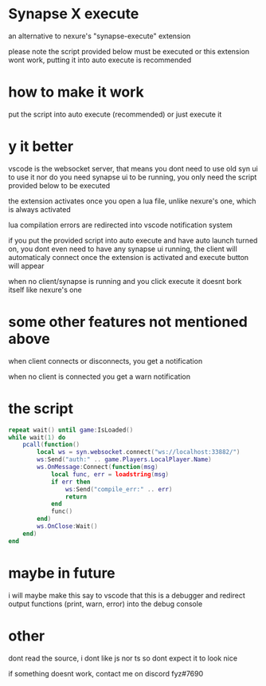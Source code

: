 # Synapse X execute

an alternative to nexure's "synapse-execute" extension

please note the script provided below must be executed or this extension wont work, putting it into auto execute is recommended

# how to make it work

put the script into auto execute (recommended) or just execute it

# y it better

vscode is the websocket server, that means you dont need to use old syn ui to use it nor do you need synapse ui to be running, you only need the script provided below to be executed

the extension activates once you open a lua file, unlike nexure's one, which is always activated

lua compilation errors are redirected into vscode notification system

if you put the provided script into auto execute and have auto launch turned on, you dont even need to have any synapse ui running, the client will automaticaly connect once the extension is activated and execute button will appear

when no client/synapse is running and you click execute it doesnt bork itself like nexure's one

# some other features not mentioned above

when client connects or disconnects, you get a notification

when no client is connected you get a warn notification

# the script
```lua
repeat wait() until game:IsLoaded()
while wait(1) do
	pcall(function()
		local ws = syn.websocket.connect("ws://localhost:33882/")
		ws:Send("auth:" .. game.Players.LocalPlayer.Name)
		ws.OnMessage:Connect(function(msg)
			local func, err = loadstring(msg)
			if err then
				ws:Send("compile_err:" .. err)
				return
			end
			func()
		end)
		ws.OnClose:Wait()
	end)
end
```

# maybe in future

i will maybe make this say to vscode that this is a debugger and redirect output functions (print, warn, error) into the debug console

# other

dont read the source, i dont like js nor ts so dont expect it to look nice

if something doesnt work, contact me on discord fyz#7690